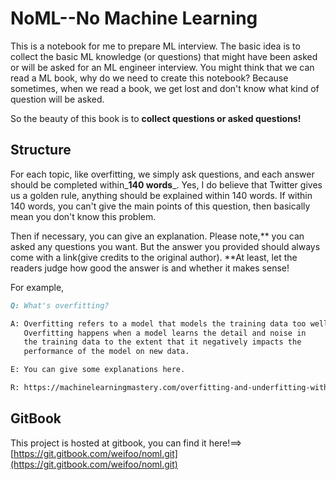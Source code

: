 # NoML--No Machine Learning

This is a  notebook for me to prepare ML interview. The basic idea is to collect the basic ML knowledge \(or questions\) that might have been asked or will be asked for an ML engineer interview. You might think that we can read a ML book, why do we need to create this notebook? Because sometimes, when we read a book, we get lost and  don't know what kind of question will be asked.

So the beauty of this book is to **collect questions or asked questions!**

## Structure

For each topic, like overfitting, we simply ask questions, and each answer should be completed within_**140 words**_. Yes, I do believe that Twitter gives us a golden rule, anything should be explained within 140 words. If within 140 words,  you can't give the main points of this question, then basically mean you don't know this problem.



Then if necessary, you can give an explanation. Please note,** you can asked any questions you want.  But the answer you provided should always come with a link\(give credits to the original author\). **At least, let the readers judge how good the answer is and whether it makes sense!

For example,

```markdown
Q: What's overfitting?

A: Overfitting refers to a model that models the training data too well.
   Overfitting happens when a model learns the detail and noise in 
   the training data to the extent that it negatively impacts the 
   performance of the model on new data.

E: You can give some explanations here.

R: https://machinelearningmastery.com/overfitting-and-underfitting-with-machine-learning-algorithms/
```



## GitBook

This project is hosted at gitbook, you can find it here!==&gt;[https://git.gitbook.com/weifoo/noml.git](https://git.gitbook.com/weifoo/noml.git)







